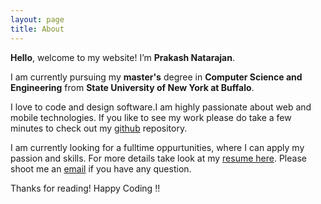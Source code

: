 ```yaml
---
layout: page
title: About
---
```


<!-- <p class="message">
  This Page is UNDER CONSTRUCTION. 
</p> -->

**Hello**, welcome to my website! I’m **Prakash Natarajan**.

 I am currently pursuing my **master's** degree in **Computer Science and Engineering** from **State University of New York at Buffalo**. 

I love to code and design software.I am highly passionate about web and mobile technologies.  If you like to see my work please do take a few minutes to check out my [github](https://github.com/prakashn27) repository.

I am currently looking for a fulltime oppurtunities, where I can apply my passion and skills. For more details take look at my [resume here](/public/files/Prakash_Natarajan_Resume.pdf). Please shoot me an [email](mailto:mail@prakashn.com) if you have any question.

Thanks for reading! Happy Coding  <i class="fa fa-smile-o"></i>!!
